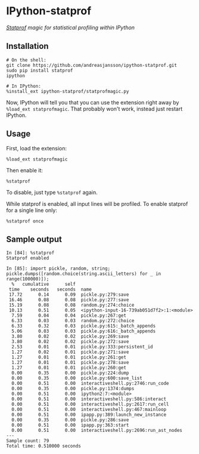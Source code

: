 IPython-statprof
================

_[Statprof](https://github.com/bos/statprof.py) magic for statistical profiling within IPython_

Installation
------------

    # On the shell:
    git clone https://github.com/andreasjansson/ipython-statprof.git
    sudo pip install statprof
    ipython

    # In IPython:
    %install_ext ipython-statprof/statprofmagic.py

Now, IPython will tell you that you can use the extension right away by `%load_ext statprofmagic`. 
That probably won't work, instead just restart IPython.

Usage
-----

First, load the extension:

    %load_ext statprofmagic

Then enable it:

    %statprof

To disable, just type `%statprof` again.

While statprof is enabled, all input lines will be profiled.
To enable statprof for a single line only:

    %statprof once

Sample output
-------------

    In [84]: %statprof
    Statprof enabled

    In [85]: import pickle, random, string; pickle.dumps([random.choice(string.ascii_letters) for _ in range(100000)]);
      %   cumulative      self          
     time    seconds   seconds  name    
     17.72      0.14      0.09  pickle.py:279:save
     16.46      0.08      0.08  pickle.py:277:save
     15.19      0.08      0.08  random.py:274:choice
     10.13      0.51      0.05  <ipython-input-16-739ab051d7f2>:1:<module>
      7.59      0.04      0.04  pickle.py:267:get
      6.33      0.03      0.03  random.py:272:choice
      6.33      0.32      0.03  pickle.py:615:_batch_appends
      5.06      0.03      0.03  pickle.py:616:_batch_appends
      3.80      0.02      0.02  pickle.py:269:save
      3.80      0.02      0.02  pickle.py:272:save
      2.53      0.01      0.01  pickle.py:333:persistent_id
      1.27      0.02      0.01  pickle.py:271:save
      1.27      0.01      0.01  pickle.py:261:get
      1.27      0.01      0.01  pickle.py:278:save
      1.27      0.01      0.01  pickle.py:260:get
      0.00      0.35      0.00  pickle.py:224:dump
      0.00      0.35      0.00  pickle.py:600:save_list
      0.00      0.51      0.00  interactiveshell.py:2746:run_code
      0.00      0.35      0.00  pickle.py:1374:dumps
      0.00      0.51      0.00  ipython2:7:<module>
      0.00      0.51      0.00  interactiveshell.py:586:interact
      0.00      0.51      0.00  interactiveshell.py:2617:run_cell
      0.00      0.51      0.00  interactiveshell.py:467:mainloop
      0.00      0.51      0.00  ipapp.py:389:launch_new_instance
      0.00      0.35      0.00  pickle.py:286:save
      0.00      0.51      0.00  ipapp.py:363:start
      0.00      0.51      0.00  interactiveshell.py:2696:run_ast_nodes
    ---
    Sample count: 79
    Total time: 0.510000 seconds
